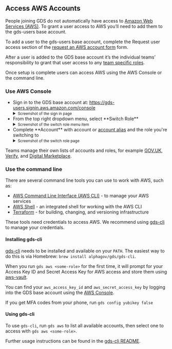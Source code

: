 ## Access AWS Accounts

People joining GDS do not automatically have access to [Amazon Web Services (AWS)][]. To grant a user access to AWS you’ll need to add them to the gds-users base account.

To add a user to the gds-users base account, complete the Request user access section of the [request an AWS account form][] form.

After a user is added to the GDS base account it’s the individual teams’ responsibility to grant that user access to any [team specific roles][].

Once setup is complete users can access AWS using the AWS Console or the command line.

### Use AWS Console

<ul>
  <li>
    Sign in to the GDS base account at:
    <a href="https://gds-users.signin.aws.amazon.com/console">https://gds-users.signin.aws.amazon.com/console</a>
    <details>
      <summary><small>Screenshot of the sign in page</small></summary>
      <img src="/images/aws-base-account-signin-form.png" alt="Screenshot of the sign in page">
    </details>
  </li>
  <li>
    From the top right dropdown menu, select **Switch Role**
    <details>
      <summary><small>Screenshot of the switch role menu item</small></summary>
      <img src="/images/aws-switch-role-menu.png" alt="Screenshot of the sign in page">
    </details>
  </li>
  <li>
    Complete **Account** with account or <a href="https://docs.aws.amazon.com/IAM/latest/UserGuide/console_account-alias.html#AboutAccountAlias">account alias</a> and the role you're switching to
    <details>
      <summary><small>Screenshot of the switch role page</small></summary>
      <img src="/images/aws-switch-role-form.png" alt="Screenshot of the sign in page">
    </details>
  </li>
</ul>

Teams manage their own lists of accounts and roles, for example [GOV.UK](https://github.com/alphagov/govuk-aws-data/blob/master/docs/govuk-aws-accounts.md),
[Verify](https://github.com/alphagov/verify-blackbox-passwords/blob/master/aws-accounts.info),
and [Digital Marketplace](https://alphagov.github.io/digitalmarketplace-manual/infrastructure/aws-accounts.html#available-roles).

###  Use the command line

There are several command line tools you can use to work with AWS, such as:

* [AWS Command Line Interface (AWS CLI)][] - to manage your AWS services
* [AWS Shell][] - an integrated shell for working with the AWS CLI
* [Terraform][] - for building, changing, and versioning infrastructure

These tools need credentials to access AWS. We recommend using [gds-cli][] to manage your credentials.

#### Installing gds-cli

[gds-cli][] needs to be installed and available on your `PATH`. The
easiest way to do this is via Homebrew: `brew install alphagov/gds/gds-cli`.

When you run `gds aws <some-role>` for the first time, it will prompt for your
Access Key ID and Secret Access Key for AWS access and store them
using [aws-vault][].

You can find your `aws_access_key_id` and `aws_secret_access_key` by logging into the GDS base account using the [AWS Console][].

If you get MFA codes from your phone, run `gds config yubikey false`

#### Using gds-cli

To use `gds-cli`, run `gds aws` to list all available accounts, then
select one to access with `gds aws <some-role>`.

Further usage instructions can be found in the [gds-cli README](https://github.com/alphagov/gds-cli#usage).

[Amazon Web Services (AWS)]: https://aws.amazon.com/
[process called assuming roles]: https://docs.aws.amazon.com/IAM/latest/UserGuide/id_roles_use_switch-role-console.html
[request an AWS account form]: https://gds-request-an-aws-account.cloudapps.digital/
[AWS Command Line Interface (AWS CLI)]: https://aws.amazon.com/cli/
[AWS Shell]: https://github.com/awslabs/aws-shell
[Terraform]: https://www.terraform.io/
[AWS Console]: https://gds-users.signin.aws.amazon.com/console
[creating, modifying, and viewing Access Keys (Console)]: https://docs.aws.amazon.com/IAM/latest/UserGuide/id_credentials_access-keys.html#Using_CreateAccessKey
[Multi-Factor Authentication (MFA)]: https://aws.amazon.com/iam/details/mfa/
[Terraform]: https://www.terraform.io/
[AWS Security Token Service (STS)]: https://docs.aws.amazon.com/STS/latest/APIReference/Welcome.html
[AWS CLI]: https://aws.amazon.com/cli/
[AWS CLI documentation]: https://docs.aws.amazon.com/cli/latest/reference/sts/assume-role.html
[Creating an AWS credentials file]: #creating-an-aws-credentials-file
[aws-vault]: https://github.com/99designs/aws-vault#readme
[gds-cli]: https://github.com/alphagov/gds-cli
[maximum session duration]: https://docs.aws.amazon.com/IAM/latest/UserGuide/id_roles_use.html#id_roles_use_view-role-max-session
[team specific roles]: https://docs.aws.amazon.com/IAM/latest/UserGuide/id_roles_use_switch-role-console.html
